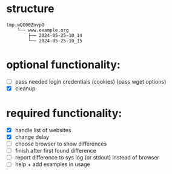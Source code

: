 # structure
```
tmp.wQC06ZnvpO
    └── www.example.org
        ├── 2024-05-25-10_14
        └── 2024-05-25-10_15
```

# optional functionality: 
- [ ] pass needed login credentials (cookies) (pass wget options)
- [x] cleanup

# required functionality:
- [x] handle list of websites
- [x] change delay
- [ ] choose browser to show differences
- [ ] finish after first found difference
- [ ] report difference to sys log (or stdout) instead of browser
- [ ] help + add examples in usage